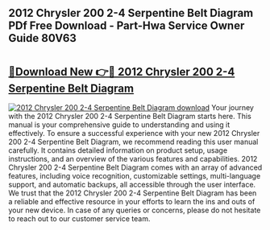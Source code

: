## 2012 Chrysler 200 2-4 Serpentine Belt Diagram PDf Free Download - Part-Hwa Service Owner Guide 80V63

# <h2><a href="http://dfsy28.blite.top/?on=2012+Chrysler+200+2-4+Serpentine+Belt+Diagram">🔗Download New 👉🔴 2012 Chrysler 200 2-4 Serpentine Belt Diagram</a></h2>

[![2012 Chrysler 200 2-4 Serpentine Belt Diagram download](https://i.imgur.com/lujVjoI.png)](http://dfsy28.blite.top/?on=2012+Chrysler+200+2-4+Serpentine+Belt+Diagram)
Your journey with the 2012 Chrysler 200 2-4 Serpentine Belt Diagram starts here. This manual is your comprehensive guide to understanding and using it effectively. To ensure a successful experience with your new 2012 Chrysler 200 2-4 Serpentine Belt Diagram, we recommend reading this user manual carefully. It contains detailed information on product setup, usage instructions, and an overview of the various features and capabilities. 2012 Chrysler 200 2-4 Serpentine Belt Diagram comes with an array of advanced features, including voice recognition, customizable settings, multi-language support, and automatic backups, all accessible through the user interface. We trust that the 2012 Chrysler 200 2-4 Serpentine Belt Diagram has been a reliable and effective resource in your efforts to learn the ins and outs of your new device. In case of any queries or concerns, please do not hesitate to reach out to our customer service team.
